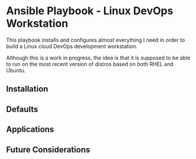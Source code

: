 # Ansible Playbook - Linux DevOps Workstation

This playbook installs and configures almost everything I need in order to build a Linux cloud DevOps development workstation.  

Although this is a work in progress, the idea is that it is supposed to be able to run on the most recent version of distros based on both RHEL and Ubuntu.  

## Installation  

## Defaults  

## Applications  

## Future Considerations  

